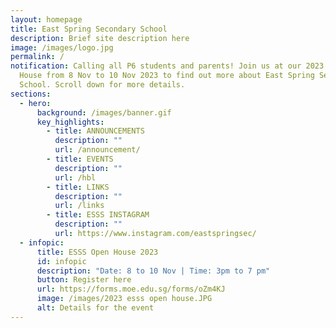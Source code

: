 ```yaml
---
layout: homepage
title: East Spring Secondary School
description: Brief site description here
image: /images/logo.jpg
permalink: /
notification: Calling all P6 students and parents! Join us at our 2023 Open
  House from 8 Nov to 10 Nov 2023 to find out more about East Spring Secondary
  School. Scroll down for more details.
sections:
  - hero:
      background: /images/banner.gif
      key_highlights:
        - title: ANNOUNCEMENTS
          description: ""
          url: /announcement/
        - title: EVENTS
          description: ""
          url: /hbl
        - title: LINKS
          description: ""
          url: /links
        - title: ESSS INSTAGRAM
          description: ""
          url: https://www.instagram.com/eastspringsec/
  - infopic:
      title: ESSS Open House 2023
      id: infopic
      description: "Date: 8 to 10 Nov | Time: 3pm to 7 pm"
      button: Register here
      url: https://forms.moe.edu.sg/forms/oZm4KJ
      image: /images/2023 esss open house.JPG
      alt: Details for the event
---
```

